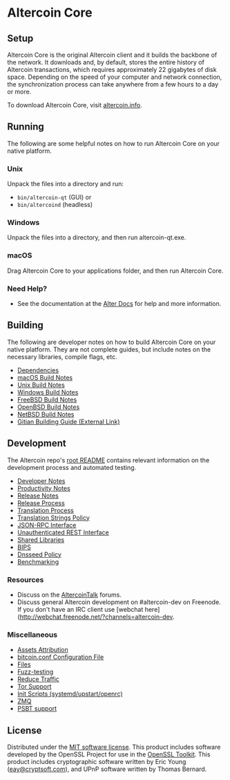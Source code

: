 Altercoin Core
=============

Setup
---------------------
Altercoin Core is the original Altercoin client and it builds the backbone of the network. It downloads and, by default, stores the entire history of Altercoin transactions, which requires approximately 22 gigabytes of disk space. Depending on the speed of your computer and network connection, the synchronization process can take anywhere from a few hours to a day or more.

To download Altercoin Core, visit [altercoin.info](https://altercoin.info/).

Running
---------------------
The following are some helpful notes on how to run Altercoin Core on your native platform.

### Unix

Unpack the files into a directory and run:

- `bin/altercoin-qt` (GUI) or
- `bin/altercoind` (headless)

### Windows

Unpack the files into a directory, and then run altercoin-qt.exe.

### macOS

Drag Altercoin Core to your applications folder, and then run Altercoin Core.

### Need Help?

* See the documentation at the [Alter Docs](https://docs.altercoin.info/)
for help and more information.

Building
---------------------
The following are developer notes on how to build Altercoin Core on your native platform. They are not complete guides, but include notes on the necessary libraries, compile flags, etc.

- [Dependencies](dependencies.md)
- [macOS Build Notes](build-osx.md)
- [Unix Build Notes](build-unix.md)
- [Windows Build Notes](build-windows.md)
- [FreeBSD Build Notes](build-freebsd.md)
- [OpenBSD Build Notes](build-openbsd.md)
- [NetBSD Build Notes](build-netbsd.md)
- [Gitian Building Guide (External Link)](https://github.com/bitcoin-core/docs/blob/master/gitian-building.md)

Development
---------------------
The Altercoin repo's [root README](/README.md) contains relevant information on the development process and automated testing.

- [Developer Notes](developer-notes.md)
- [Productivity Notes](productivity.md)
- [Release Notes](release-notes.md)
- [Release Process](release-process.md)
- [Translation Process](translation_process.md)
- [Translation Strings Policy](translation_strings_policy.md)
- [JSON-RPC Interface](JSON-RPC-interface.md)
- [Unauthenticated REST Interface](REST-interface.md)
- [Shared Libraries](shared-libraries.md)
- [BIPS](bips.md)
- [Dnsseed Policy](dnsseed-policy.md)
- [Benchmarking](benchmarking.md)

### Resources
* Discuss on the [AltercoinTalk](https://altercointalk.io/) forums.
* Discuss general Altercoin development on #altercoin-dev on Freenode. If you don't have an IRC client use [webchat here](http://webchat.freenode.net/?channels=altercoin-dev.

### Miscellaneous
- [Assets Attribution](assets-attribution.md)
- [bitcoin.conf Configuration File](bitcoin-conf.md)
- [Files](files.md)
- [Fuzz-testing](fuzzing.md)
- [Reduce Traffic](reduce-traffic.md)
- [Tor Support](tor.md)
- [Init Scripts (systemd/upstart/openrc)](init.md)
- [ZMQ](zmq.md)
- [PSBT support](psbt.md)

License
---------------------
Distributed under the [MIT software license](/COPYING).
This product includes software developed by the OpenSSL Project for use in the [OpenSSL Toolkit](https://www.openssl.org/). This product includes
cryptographic software written by Eric Young ([eay@cryptsoft.com](mailto:eay@cryptsoft.com)), and UPnP software written by Thomas Bernard.
